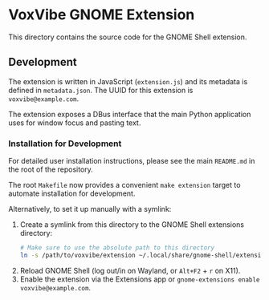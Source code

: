 # VoxVibe GNOME Extension

This directory contains the source code for the GNOME Shell extension.

## Development

The extension is written in JavaScript (`extension.js`) and its metadata is defined in `metadata.json`. The UUID for this extension is `voxvibe@example.com`.

The extension exposes a DBus interface that the main Python application uses for window focus and pasting text.

### Installation for Development

For detailed user installation instructions, please see the main `README.md` in the root of the repository.

The root `Makefile` now provides a convenient `make extension` target to automate installation for development.

Alternatively, to set it up manually with a symlink:
1. Create a symlink from this directory to the GNOME Shell extensions directory:
   ```bash
   # Make sure to use the absolute path to this directory
   ln -s /path/to/voxvibe/extension ~/.local/share/gnome-shell/extensions/voxvibe@example.com
   ```
2. Reload GNOME Shell (log out/in on Wayland, or `Alt+F2` + `r` on X11).
3. Enable the extension via the Extensions app or `gnome-extensions enable voxvibe@example.com`.
